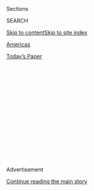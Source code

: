 <div id="app">

<div>

<div>

<div>

<div class="NYTAppHideMasthead css-1q2w90k e1suatyy0">

<div class="section css-ui9rw0 e1suatyy2">

<div class="css-eph4ug er09x8g0">

<div class="css-6n7j50">

</div>

<span class="css-1dv1kvn">Sections</span>

<div class="css-10488qs">

<span class="css-1dv1kvn">SEARCH</span>

</div>

[Skip to content](#site-content)[Skip to site
index](#site-index)

</div>

<div id="masthead-section-label" class="css-1wr3we4 eaxe0e00">

[Americas](https://www.nytimes3xbfgragh.onion/section/world/americas)

</div>

<div class="css-10698na e1huz5gh0">

</div>

</div>

<div id="masthead-bar-one" class="section hasLinks css-15hmgas e1csuq9d3">

<div class="css-uqyvli e1csuq9d0">

</div>

<div class="css-1uqjmks e1csuq9d1">

</div>

<div class="css-9e9ivx">

[](https://myaccount.nytimes3xbfgragh.onion/auth/login?response_type=cookie&client_id=vi)

</div>

<div class="css-1bvtpon e1csuq9d2">

[Today’s
Paper](https://www.nytimes3xbfgragh.onion/section/todayspaper)

</div>

</div>

</div>

</div>

<div data-aria-hidden="false">

<div id="site-content" data-role="main">

<div>

<div class="css-1aor85t" style="opacity:0.000000001;z-index:-1;visibility:hidden">

<div class="css-1hqnpie">

<div class="css-epjblv">

<span class="css-17xtcya">[Americas](/section/world/americas)</span><span class="css-x15j1o">|</span><span class="css-fwqvlz">She
Was Selling Honey to Survive. Then Mel Gibson Threatened to
Sue.</span>

</div>

<div class="css-k008qs">

<div class="css-1iwv8en">

<span class="css-18z7m18"></span>

<div>

</div>

</div>

<span class="css-1n6z4y">https://nyti.ms/2PYpONq</span>

<div class="css-1705lsu">

<div class="css-4xjgmj">

<div class="css-4skfbu" data-role="toolbar" data-aria-label="Social Media Share buttons, Save button, and Comments Panel with current comment count" data-testid="share-tools">

  - 
  - 
  - 
  - 
    
    <div class="css-6n7j50">
    
    </div>

  - 
  - 

</div>

</div>

</div>

</div>

</div>

</div>

<div class="css-13pd83m">

</div>

<div id="top-wrapper" class="css-1sy8kpn">

<div id="top-slug" class="css-l9onyx">

Advertisement

</div>

[Continue reading the main
story](#after-top)

<div class="ad top-wrapper" style="text-align:center;height:100%;display:block;min-height:250px">

<div id="top" class="place-ad" data-position="top" data-size-key="top">

</div>

</div>

<div id="after-top">

</div>

</div>

<div>

<div id="sponsor-wrapper" class="css-1hyfx7x">

<div id="sponsor-slug" class="css-19vbshk">

Supported by

</div>

[Continue reading the main
story](#after-sponsor)

<div id="sponsor" class="ad sponsor-wrapper" style="text-align:center;height:100%;display:block">

</div>

<div id="after-sponsor">

</div>

</div>

<div class="css-186x18t">

</div>

<div class="css-1vkm6nb ehdk2mb0">

# She Was Selling Honey to Survive. Then Mel Gibson Threatened to Sue.

</div>

A single mother in Chile began selling organic honey from home during
quarantine, using the actor’s name as a play on words. His lawyer was
not amused.

<div class="css-79elbk" data-testid="photoviewer-wrapper">

<div class="css-z3e15g" data-testid="photoviewer-wrapper-hidden">

</div>

<div class="css-1a48zt4 ehw59r15" data-testid="photoviewer-children">

![<span class="css-16f3y1r e13ogyst0" data-aria-hidden="true">Yohana
Agurto in her home in Santiago, Chile, where she packs her honey with
her
team.</span><span class="css-cnj6d5 e1z0qqy90" itemprop="copyrightHolder"><span class="css-1ly73wi e1tej78p0">Credit...</span><span><span>Victor
Ruiz Caballero for The New York
Times</span></span></span>](https://static01.graylady3jvrrxbe.onion/images/2020/08/17/world/17chile-honey/merlin_175830753_51ce69f8-9200-44d1-9807-da6e27b94496-articleLarge.jpg?quality=75&auto=webp&disable=upscale)

</div>

</div>

<div class="css-18e8msd">

<div class="css-vp77d3 epjyd6m0">

<div class="css-1baulvz">

By [<span class="css-1baulvz last-byline" itemprop="name">Ernesto
Londoño</span>](https://www.nytimes3xbfgragh.onion/by/ernesto-londono)

</div>

</div>

  - 
    
    <div class="css-ld3wwf e16638kd2">
    
    Aug. 17,
    2020
    
    </div>

  - 
    
    <div class="css-4xjgmj">
    
    <div class="css-d8bdto" data-role="toolbar" data-aria-label="Social Media Share buttons, Save button, and Comments Panel with current comment count" data-testid="share-tools">
    
      - 
      - 
      - 
      - 
        
        <div class="css-6n7j50">
        
        </div>
    
      - 
      - 
    
    </div>
    
    </div>

</div>

</div>

<div class="section meteredContent css-1r7ky0e" name="articleBody" itemprop="articleBody">

<div class="css-1fanzo5 StoryBodyCompanionColumn">

<div class="css-53u6y8">

It was a venture born of desperation.

Four months into quarantine, Yohana Agurto, an unemployed teacher in
Chile, was scrolling through social media to take her mind off her
dwindling savings and the four children she had to feed.

Inspiration struck when she and her boyfriend came across a post with a
photo of the American actor Mel Gibson.

Ms. Agurto remembered she had a large stash of organic honey in the
pantry. Mel sounds quite similar to the Spanish word for honey, miel. So
on a whim, Ms. Agurto had a graphic designer friend sketch out a logo
with an iconic scene from the movie “Braveheart,” printed a handful at
home and glued them onto glass jars.

That was the origin of Miel Gibson, the tiniest and scrappiest of
businesses, which catered, according to the label, “Only to the brave.”

</div>

</div>

<div class="css-1fanzo5 StoryBodyCompanionColumn">

<div class="css-53u6y8">

She advertised on social media and by word of mouth, picking up enough
orders to keep her reasonably busy and the family’s bills paid. Then
last week a most unwelcome email popped into Ms. Agurto’s inbox with the
subject line: “Cease and Desist/Miel Gibson.”

“We are counsel to Mel Gibson,” said the letter, which was sent by a Los
Angeles attorney whose firm represents several celebrities. “It has come
to my attention that you are illegally using Mr. Gibson’s name and/or
likeness and/or biography to market or sell honey products.”

At first Ms. Agurto entertained the possibility the whole thing could be
a cruel joke, but when it became clear it was a real legal threat, she
panicked.

“I realized I was up against Goliath,” she said in an interview.

Some friends told Ms. Agurto she should ignore the letter, arguing that
no American lawyer would waste time shutting down a woman selling honey
from her home in Chile’s capital during a pandemic.

But others warned her that Americans are tremendously litigious, Ms.
Agurto said, which led her to delete the email account she had created
for the business, hoping the whole thing would go away.

</div>

</div>

<div class="css-1fanzo5 StoryBodyCompanionColumn">

<div class="css-53u6y8">

“I was terribly anguished,” Ms. Agurto, 40, said in an interview. “I
thought I could end up facing fines. What would happen to my family, to
my finances? I’m a single mother of four and they depend on me.”

Chile’s quarantine has been among the longest and strictest in the
world, and the country is still reeling from one of the highest per
capita rates of infection. The government recently authorized Chileans
to dip into their pension plans early to provide a lifeline to millions
who are struggling to make ends meet as several sectors of the economy
remain paralyzed.

After a couple sleepless nights, Ms. Agurto decided she had invested too
much time and effort in her artisanal honey brand to simply shut it
down. She reflected on how much she admired William Wallace, the
Scottish warrior Mel Gibson played in “Braveheart,” and decided to go
public about the legal threat.

Her plight got plenty of sympathetic press coverage in Chile and beyond,
free legal advice and a torrent of new orders. On Monday, Ms. Agurto
said messages from would-be customers were streaming in by text message
and on her social media accounts faster than she could read them.

The bulk sellers where she gets her honey are nearly out of stock.

“I’m sleeping three hours a night,” she said. “I have hundreds of
messages I haven’t responded to.”

María José Arancibia, a lawyer in Chile who represents Ms. Agurto, said
she had reached out to the actor’s attorney, hoping to negotiate a
compromise. Ms. Arancibia said Miel Gibson intends to keep its name but
plans to lose the actor’s image from the label.

Businesses and celebrities routinely send cease-and-desist letters to
people who are profiting from copyrighted images, names and logos
without authorization. Mr. Gibson’s lawyer, Leigh Brecheen, said that
her client is not seeking to put Ms. Agurto out of business.

</div>

</div>

<div class="css-1fanzo5 StoryBodyCompanionColumn">

<div class="css-53u6y8">

“None of this is meant to prevent anyone from earning an income or
creating a business,” she said in an emailed statement. “But there are
proper channels to contact and clearances you need to go through to make
sure you have the approval for such usage.”

Regardless of how the matter gets resolved, Ms. Agurto said she would
love to send a courtesy sample of Miel Gibson to Mel Gibson. She wants
him to know, she added, that the ordeal has not made her any less of a
fan.

“My motivation was not to profit by using the image of a famous person,”
she said. “I was selling honey to survive.”

</div>

</div>

</div>

<div>

</div>

<div>

</div>

<div>

</div>

<div>

<div id="bottom-wrapper" class="css-1ede5it">

<div id="bottom-slug" class="css-l9onyx">

Advertisement

</div>

[Continue reading the main
story](#after-bottom)

<div id="bottom" class="ad bottom-wrapper" style="text-align:center;height:100%;display:block;min-height:90px">

</div>

<div id="after-bottom">

</div>

</div>

</div>

</div>

</div>

## Site Index

<div>

</div>

## Site Information Navigation

  - [© <span>2020</span> <span>The New York Times
    Company</span>](https://help.nytimes3xbfgragh.onion/hc/en-us/articles/115014792127-Copyright-notice)

<!-- end list -->

  - [NYTCo](https://www.nytco.com/)
  - [Contact
    Us](https://help.nytimes3xbfgragh.onion/hc/en-us/articles/115015385887-Contact-Us)
  - [Work with us](https://www.nytco.com/careers/)
  - [Advertise](https://nytmediakit.com/)
  - [T Brand Studio](http://www.tbrandstudio.com/)
  - [Your Ad
    Choices](https://www.nytimes3xbfgragh.onion/privacy/cookie-policy#how-do-i-manage-trackers)
  - [Privacy](https://www.nytimes3xbfgragh.onion/privacy)
  - [Terms of
    Service](https://help.nytimes3xbfgragh.onion/hc/en-us/articles/115014893428-Terms-of-service)
  - [Terms of
    Sale](https://help.nytimes3xbfgragh.onion/hc/en-us/articles/115014893968-Terms-of-sale)
  - [Site
    Map](https://spiderbites.nytimes3xbfgragh.onion)
  - [Help](https://help.nytimes3xbfgragh.onion/hc/en-us)
  - [Subscriptions](https://www.nytimes3xbfgragh.onion/subscription?campaignId=37WXW)

</div>

</div>

</div>

</div>
